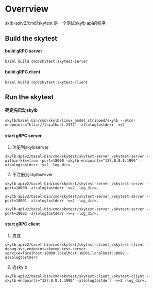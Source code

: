 # Overrview

sklb-apiv2/cmd/skytest 是一个测试skylb api的程序

## Build the skytest

#### build gRPC server

```shell
bazel build cmd/skytest:skytest-server
```

#### build gRPC client

```skytest
bazel build cmd/skytest:skytest-client
```

## Run the skytest

#### 确定先启动skylb

```
skylb/bazel-bin/cmd/skylb/linux_amd64_stripped/skylb --etcd-endpoints="http://localhost:2377" -alsologtostderr -v=2 
```

#### start gRPC server

1. 注册到skylbserver

```
skylb-apiv2/bazel-bin/cmd/skytest/skytest-server_/skytest-server -within-k8s=true -port=18000 -skylb-endpoints="127.0.0.1:1900" -alsologtostderr -v=2 -log_dir=.
```

2. 不注册到skylbserver
```
skylb-apiv2/bazel-bin/cmd/skytest/skytest-server_/skytest-server -port=18000 -alsologtostderr -v=2 -log_dir=.

skylb-apiv2/bazel-bin/cmd/skytest/skytest-server_/skytest-server -port=18001 -alsologtostderr -v=2 -log_dir=.

skylb-apiv2/bazel-bin/cmd/skytest/skytest-server_/skytest-server -port=18002 -alsologtostderr -v=2 -log_dir=.
```

#### start gRPC client

1. 直连

```shell
skylb-apiv2/bazel-bin/cmd/skytest/skytest-client_/skytest-client -debug-svc-endpoint=shared-test-server-service=localhost:18000,localhost:18001,localhost:18002 -alsologtostderr
```

2. 连skylb

```shell
skylb-apiv2/bazel-bin/cmd/skytest/skytest-client_/skytest-client -skylb-endpoints="127.0.0.1:1900" -alsologtostderr -v=2 -log_dir=.
```

   
